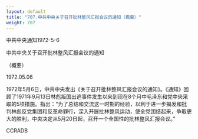 ```yaml
---
layout: default
title: "707.中共中央关于召开批林整风汇报会议的通知（概要）"
weight: 707
---
```


中共中央通知1972-5-6

中共中央关于召开批林整风汇报会议的通知

（概要）

1972.05.06

1972年5月6日，中共中央发出《关于召开批林整风汇报会议的通知》。《通知》回顾了1971年9月13日林彪叛国出逃事件发生以来到现在8个月中毛泽东和党中央采取的5项措施。指出：“为了总结和交流这一时期的经验，以利于进一步揭发和批判林彪反党集团和反革命罪行，深入开展批林整风运动，使全党团结起来，争取更大的胜利，中央决定从5月20日起，召开一个全国性的批林整风汇报会议。”

CCRADB

